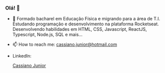 ### Olá! 👋

- 🌱  Formado bacharel em Educação Física e migrando para a área de T.I.
       Estudando programação e desenvolvimento na plataforma Rocketseat.
       Desenvolvendo habilidades em HTML, CSS, Javascript, ReactJS, Typescript, Node.js, SQL e mais...

- 📫 How to reach me: cassiano.junior@hotmail.com
- LinkedIn: <div class="badge-base LI-profile-badge" data-locale="pt_BR" data-size="medium" data-theme="dark" data-type="VERTICAL" data-vanity="cassiano-junior-61a848235" data-version="v1"><a class="badge-base__link LI-simple-link" href="https://br.linkedin.com/in/cassiano-junior-61a848235?trk=profile-badge">Cassiano Junior</a></div>
              
